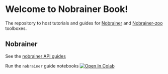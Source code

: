 # Welcome to Nobrainer Book!

The repository to host tutorials and guides for [Nobrainer](https://github.com/neuronets/nobrainer) and [Nobrainer-zoo](https://github.com/neuronets/nobrainer-zoo) toolboxes.

## Nobrainer

See the [nobrainer API guides](docs/nobrainer-guides/README.md)

Run the `nobrainer` guide notebooks [![Open In Colab](https://colab.research.google.com/assets/colab-badge.svg)](https://colab.research.google.com/github/neuronets/nobrainer)
